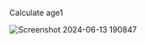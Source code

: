 Calculate age1

![Screenshot 2024-06-13 190847](https://github.com/Yo445/CodeAlpha_AGECALCULATOR/assets/130509394/450a9b17-d61b-4231-bae2-632fb89b8155)
